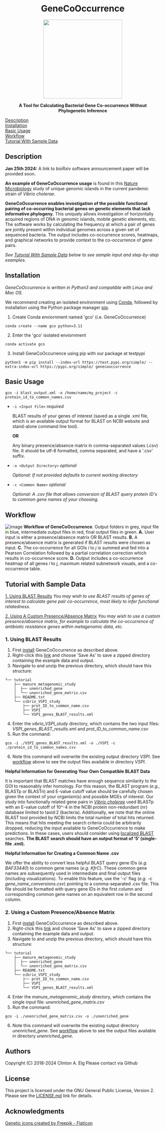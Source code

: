<h1 align="center">GeneCoOccurrence</h1>

<p align="center">
  <img width="256" height="256" src="https://user-images.githubusercontent.com/35710809/167226809-ea5ec455-674c-4111-a1b0-acb84f29b3ee.png">
</p>
<p align="center"><b>
A Tool for Calculating Bacterial Gene Co-occurrence Without Phylogenetic Inference
</p></b>

[Description](#description) <br>
[Installation](#installation) <br>
[Basic Usage](#basic-usage) <br>
[Workflow](#workflow) <br>
[Tutorial With Sample Data](#tutorial-with-sample-data)

## Description
**Jan 25th 2024:** A link to bioRxiv software announcement paper will be provided soon.

 **An example of GeneCoOccurrence usage** is found in this [Nature Microbiology](https://www.ncbi.nlm.nih.gov/pmc/articles/PMC9830645) study of unique genomic islands in the current pandemic strain of *Vibrio cholerae*.
 
 **GeneCoOccurrence enables investigation of the possible functional pairing of co-occurring bacterial genes on genetic elements that lack informative phylogeny.** This uniquely allows investigation of horizontally acquired regions of DNA in genomic islands, mobile genetic elements, etc. The software works by calculating the frequency at which a pair of genes are jointly present within individual genomes across a given set of sequenced bacteria. The output includes co-occurrence scores, heatmaps, and graphical networks to provide context to the co-occurrence of gene pairs.

 *See [Tutorial With Sample Data](#tutorial-with-sample-data) below to see sample input and step-by-step examples.*
## Installation
 *GeneCoOccurrence is written in Python3 and compatible with Linux and Mac OS*.
 
We recommend creating an isolated environment using [Conda](https://www.anaconda.com/download), followed by installation using the Python package manager [pip](https://pip.pypa.io/en/stable/).
1. Create Conda enviornment named 'gco' (i.e. GeneCoOccurrence) 
```
conda create --name gco python=3.11
```
2. Enter the 'gco' isolated enviornment
```
conda activate gco
```

3. Install GeneCoOccurrence using pip with our package at testpypi
```
python3 -m pip install --index-url https://test.pypi.org/simple/ --extra-index-url https://pypi.org/simple/ genecooccurrence
```

## Basic Usage

```
gco -i blast_output.xml -o /home/name/my_project -c protein_id_to_common_names.csv
```

* `-i <Input File>` *required*

  BLAST results of your genes of interest (saved as a single .xml file, which is an available output format for BLAST on NCBI website and stand-alone command line tool).

  **OR**
  
  Any binary presence/absence matrix in comma-separated values (.csv) file. It should be utf-8 formatted, comma separated, and have a '.csv' suffix.
* `-o <Output Directory>` *optional*
  
  *Optional: If not provided defaults to current working directory*
* `-c <Common Name>` *optional*
  
  *Optional:  A .csv file that allows conversion of BLAST query protein ID's to common gene names of your choosing.* 

## Workflow
![image](https://github.com/clinte14/GeneCoOccurrence/assets/35710809/98b89fc7-4e34-4efc-befb-c476e5ceec60)
**Workflow of GeneCoOccurrence**. Output folders in grey, input file in blue, intermediate output files in red, final output files in green. **A.** User input is either a presence/absence matrix OR BLAST results. **B.** A presence/absence matrix is generated if BLAST results were chosen as input. **C.** The co-occurrence for all GOIs *i* to *j* is summed and fed into a Pearson Correlation followed by a partial correlation correction which results in co-occurrence score. **D.** Output includes a co-occurrence heatmap of all genes *i* to *j*, maximum related subnetwork visuals, and a co-occurrence table.

## Tutorial with Sample Data

[1. Using BLAST Results](#1-using-blast-results)
*You may wish to use BLAST results of genes of interest to calculate gene pair co-occurrence, most likely to infer functional relatedness.*

[2. Using A Custom Presence/Absence Matrix](#2-using-a-custom-presenceabsence-matrix)
*You may wish to use a custom presence/absence matrix, for example to calculate the co-occurrence of antibiotic resistance genes within metagenomic data, etc.*

### 1. Using BLAST Results
1. First [install](#installation) GeneCoOccurrence as described above.
2. Right-click this [link](https://github.com/clinte14/GeneCoOccurrence/blob/master/tutorial.zip) and choose 'Save As' to save a zipped directory containing the example data and output.
3. Navigate to and unzip the previous directory, which should have this structure:
```
└── tutorial
    ├── manure_metagenomic_study
    │  ├── unenriched_gene
    │  └── unenriched_gene_matrix.csv
    ├── README.txt
    └── vibrio_VSPI_study
        ├── prot_ID_to_common_name.csv
        ├── VSPI
        └── VSPI_genes_BLAST_results.xml
```
4. Enter the *vibrio_VSPI_study* directory, which contains the two input files: *VSPI_genes_BLAST_results.xml* and *prot_ID_to_common_name.csv*
5. Run the command:
```
gco -i ./VSPI_genes_BLAST_results.xml -o ./VSPI -c ./protein_id_to_common_names.csv
```
6. Note this command will overwrite the existing output directory *VSPI*. See [workflow](#workflow) above to see the output files available in directory *VSPI*.

**Helpful Information for Generating Your Own Compatible BLAST Data**

It is important that BLAST matches have enough sequence similarity to the GOI to reasonably infer homology. For this reason, the BLAST program (*e.g.,* BLASTp or BLASTn) and E-value cutoff value should be carefully chosen given the context of your organism(s) and possible MGEs of interest. Our study into functionally related gene pairs in [*Vibrio cholerae*](https://www.ncbi.nlm.nih.gov/pmc/articles/PMC9830645/) used BLASTp with an E-value cutoff of 10^-4 in the NCBI protein non-redundant (nr) database limited to taxid:2 (bacteria). Additionally, we note that the online BLAST tool provided by NCBI limits the total number of total hits returned. This means that hits meeting the search criteria could be arbitrarily dropped, reducing the input available to GeneCoOccurrence to make predictions. In these cases, users should consider using [localized BLAST](https://blast.ncbi.nlm.nih.gov/doc/blast-help/downloadblastdata.html) searches.  **The BLAST search should have an output format of ‘5’ (single-file .xml).**


**Helpful Information for Creating a Common Name .csv**

We offer the ability to convert less helpful BLAST query gene IDs (_e.g. BAF33440_) to common gene names (_e.g. KfrC_). These common gene names are subsequently used in intermediate and final output files (including visualizations). To enable this feature, use the ‘-c’ flag (_e.g._ -c _gene_name_conversions.csv_) pointing to a comma-separated .csv file. This file should be formatted with query gene IDs in the first column and corresponding common gene names on an equivalent row in the second column.


### 2. Using a Custom Presence/Absence Matrix
1. First [install](#installation) GeneCoOccurrence as described above.
2. Right-click this [link](https://github.com/clinte14/GeneCoOccurrence/blob/master/tutorial.zip) and choose 'Save As' to save a zipped directory containing the example data and output.
3. Navigate to and unzip the previous directory, which should have this structure:
```
└── tutorial
    ├── manure_metagenomic_study
    │  ├── unenriched_gene
    │  └── unenriched_gene_matrix.csv
    ├── README.txt
    └── vibrio_VSPI_study
        ├── prot_ID_to_common_name.csv
        ├── VSPI
        └── VSPI_genes_BLAST_results.xml
```
4. Enter the *manure_metagenomic_study* directory, which contains the single input file: *unenriched_gene_matrix.csv*
5. Run the command:
```
gco -i ./unenriched_gene_matrix.csv -o ./unenriched_gene
```
6. Note this command will overwrite the existing output directory *unenriched_gene*. See [workflow](#workflow) above to see the output files available in directory *unenriched_gene*.

## Authors
Copyright (C) 2018-2024  Clinton A. Elg
Please contact via Github



## License

This project is licensed under the GNU General Public License, Version 2. Please see the <a href="https://github.com/clinte14/GeneCoOccurrence/blob/master/LICENSE.md" title="LICENSE.md">LICENSE.md</a> link for details.


## Acknowledgments
<a href="https://www.flaticon.com/free-icons/genetic" title="genetic icons">Genetic icons created by Freepik - Flaticon</a>
<!--
Inspiration, code snippets, etc.
* [awesome-readme](https://github.com/matiassingers/awesome-readme)
* [PurpleBooth](https://gist.github.com/PurpleBooth/109311bb0361f32d87a2)
* [dbader](https://github.com/dbader/readme-template)
* [zenorocha](https://gist.github.com/zenorocha/4526327)
* [fvcproductions](https://gist.github.com/fvcproductions/1bfc2d4aecb01a834b46)
THIS README from https://gist.github.com/DomPizzie/7a5ff55ffa9081f2de27c315f5018afc
-->
